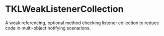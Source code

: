 TKLWeakListenerCollection
=========================

A weak referencing, optional method checking listener collection to reduce code in multi-object notifying scenarions.
